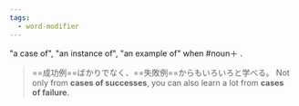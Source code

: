 ```yaml
---
tags:
  - word-modifier
---
```

"a case of", "an instance of", "an example of" when #noun＋ .
>==成功例==ばかりでなく、==失敗例==からもいろいろと学べる。
>Not only from **cases of successes**, you can also learn a lot from **cases of failure**.